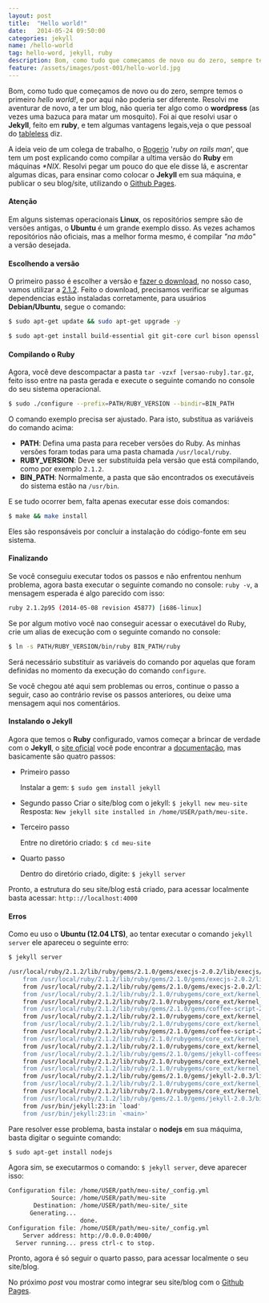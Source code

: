 ```yaml
---
layout: post
title:  "Hello world!"
date:   2014-05-24 09:50:00
categories: jekyll
name: /hello-world
tag: hello-word, jekyll, ruby
description: Bom, como tudo que começamos de novo ou do zero, sempre temos o primeiro hello world!, e por aqui não poderia ser diferente. Resolvi me aventurar de novo, a ter um blog, não queria ter algo como o wordpress (as vezes uma bazuca para matar um mosquito). Foi ai que resolvi usar o Jekyll, feito em ruby, e tem algumas vantagens legais, veja o que pessoal do tableless diz.
feature: /assets/images/post-001/hello-world.jpg
---
```


Bom, como tudo que começamos de novo ou do zero, sempre temos o primeiro *hello world!*, e por aqui não poderia ser diferente. Resolvi me aventurar de novo, a ter um blog, não queria ter algo como o **wordpress** (as vezes uma bazuca para matar um mosquito). Foi ai que resolvi usar o **Jekyll**, feito em **ruby**, e tem algumas vantagens legais,veja o que pessoal do [tableless] diz.

A ideia veio de um colega de trabalho, o [Rogerio] '_ruby on rails man_', que tem um post explicando como compilar a ultima versão do **Ruby** em máquinas _*NIX_. Resolvi pegar um pouco do que ele disse lá, e ascrentar algumas dicas, para ensinar como colocar o **Jekyll** em sua máquina, e publicar o seu blog/site, utilizando o [Github Pages].

#### Atenção

Em alguns sistemas operacionais **Linux**, os repositórios sempre são de versões antigas, o **Ubuntu** é um grande exemplo disso. As vezes achamos repositórios não oficiais, mas a melhor forma mesmo, é compilar _"na mão"_ a versão desejada.

#### Escolhendo a versão 

O primeiro passo é escolher a versão e [fazer o download], no nosso caso, vamos utilizar a [2.1.2]. Feito o download, precisamos verificar se algumas dependencias estão instaladas corretamente, para usuários **Debian/Ubuntu**, segue o comando:


```bash
$ sudo apt-get update && sudo apt-get upgrade -y
```

```bash
$ sudo apt-get install build-essential git git-core curl bison openssl libreadline6 libreadline6-dev zlib1g zlib1g-dev libssl-dev libyaml-dev libxml2-dev libxslt-dev autoconf
```

#### Compilando o Ruby
Agora, você deve descompactar a pasta `tar -vzxf [versao-ruby].tar.gz`, feito isso entre na pasta gerada e execute o seguinte comando no console do seu sistema operacional.

```bash
$ sudo ./configure --prefix=PATH/RUBY_VERSION --bindir=BIN_PATH
```

O comando exemplo precisa ser ajustado. Para isto, substitua as variáveis do comando acima:

 * **PATH**: Defina uma pasta para receber versões do Ruby. As minhas versões foram todas para uma pasta   chamada ``/usr/local/ruby``.
 * **RUBY_VERSION**: Deve ser substituída pela versão que está compilando, como por exemplo ``2.1.2``.
 * **BIN_PATH**: Normalmente, a pasta que são encontrados os executáveis do sistema estão na ``/usr/bin``.

E se tudo ocorrer bem, falta apenas executar esse dois comandos: 

```bash
$ make && make install
```

Eles são responsáveis por concluir a instalação do código-fonte em seu sistema.

#### Finalizando 

Se você conseguiu executar todos os passos e não enfrentou nenhum problema, agora basta executar o seguinte comando no console: ``ruby -v``, a mensagem esperada é algo parecido com isso:

```bash
ruby 2.1.2p95 (2014-05-08 revision 45877) [i686-linux]
```

Se por algum motivo você nao conseguir acessar o executável do Ruby, crie um alias de execução com o seguinte comando no console:

```bash
$ ln -s PATH/RUBY_VERSION/bin/ruby BIN_PATH/ruby
```

Será necessário substituir as variáveis do comando por aquelas que foram definidas no momento da execução do comando ``configure``.

Se você chegou até aqui sem problemas ou erros, continue o passo a seguir, caso ao contrário revise os passos anteriores, ou deixe uma mensagem aqui nos comentários.

#### Instalando o Jekyll

Agora que temos o **Ruby** configurado, vamos começar a brincar de verdade com o **Jekyll**, o [site oficial] você pode encontrar a [documentação], mas basicamente são quatro passos:

  * Primeiro passo

	Instalar a gem: ``$ sudo gem install jekyll``

  * Segundo passo
	Criar o site/blog com o jekyll: ``$ jekyll new meu-site``
	Resposta: ``New jekyll site installed in /home/USER/path/meu-site.`` 

  * Terceiro passo

	Entre no diretório criado: ``$ cd meu-site``

  * Quarto passo

	Dentro do diretório criado, digite: ``$ jekyll server``

Pronto, a estrutura do seu site/blog está criado, para acessar localmente basta acessar: ``http:://localhost:4000``

#### Erros

Como eu uso o **Ubuntu (12.04 LTS)**, ao tentar executar o comando ``jekyll server`` ele apareceu o seguinte erro:

```bash
$ jekyll server

/usr/local/ruby/2.1.2/lib/ruby/gems/2.1.0/gems/execjs-2.0.2/lib/execjs/runtimes.rb:51:in `autodetect': Could not find a JavaScript runtime. See https://github.com/sstephenson/execjs for a list of available runtimes. (ExecJS::RuntimeUnavailable)
	from /usr/local/ruby/2.1.2/lib/ruby/gems/2.1.0/gems/execjs-2.0.2/lib/execjs.rb:5:in `<module:ExecJS>'
	from /usr/local/ruby/2.1.2/lib/ruby/gems/2.1.0/gems/execjs-2.0.2/lib/execjs.rb:4:in `<top (required)>'
	from /usr/local/ruby/2.1.2/lib/ruby/2.1.0/rubygems/core_ext/kernel_require.rb:55:in `require'
	from /usr/local/ruby/2.1.2/lib/ruby/2.1.0/rubygems/core_ext/kernel_require.rb:55:in `require'
	from /usr/local/ruby/2.1.2/lib/ruby/gems/2.1.0/gems/coffee-script-2.2.0/lib/coffee_script.rb:1:in `<top (required)>'
	from /usr/local/ruby/2.1.2/lib/ruby/2.1.0/rubygems/core_ext/kernel_require.rb:55:in `require'
	from /usr/local/ruby/2.1.2/lib/ruby/2.1.0/rubygems/core_ext/kernel_require.rb:55:in `require'
	from /usr/local/ruby/2.1.2/lib/ruby/gems/2.1.0/gems/coffee-script-2.2.0/lib/coffee-script.rb:1:in `<top (required)>'
	from /usr/local/ruby/2.1.2/lib/ruby/2.1.0/rubygems/core_ext/kernel_require.rb:55:in `require'
	from /usr/local/ruby/2.1.2/lib/ruby/2.1.0/rubygems/core_ext/kernel_require.rb:55:in `require'
	from /usr/local/ruby/2.1.2/lib/ruby/gems/2.1.0/gems/jekyll-coffeescript-1.0.0/lib/jekyll-coffeescript.rb:2:in `<top (required)>'
	from /usr/local/ruby/2.1.2/lib/ruby/2.1.0/rubygems/core_ext/kernel_require.rb:55:in `require'
	from /usr/local/ruby/2.1.2/lib/ruby/2.1.0/rubygems/core_ext/kernel_require.rb:55:in `require'
	from /usr/local/ruby/2.1.2/lib/ruby/gems/2.1.0/gems/jekyll-2.0.3/lib/jekyll.rb:73:in `<top (required)>'
	from /usr/local/ruby/2.1.2/lib/ruby/2.1.0/rubygems/core_ext/kernel_require.rb:73:in `require'
	from /usr/local/ruby/2.1.2/lib/ruby/2.1.0/rubygems/core_ext/kernel_require.rb:73:in `require'
	from /usr/local/ruby/2.1.2/lib/ruby/gems/2.1.0/gems/jekyll-2.0.3/bin/jekyll:6:in `<top (required)>'
	from /usr/bin/jekyll:23:in `load'
	from /usr/bin/jekyll:23:in `<main>'
```

Pare resolver esse problema, basta instalar o **nodejs** em sua máquima, basta digitar o seguinte comando:

```bash
$ sudo apt-get install nodejs
```

Agora sim, se executarmos o comando: ``$ jekyll server``, deve aparecer isso:

```bash
Configuration file: /home/USER/path/meu-site/_config.yml
            Source: /home/USER/path/meu-site
       Destination: /home/USER/path/meu-site/_site
      Generating... 
                    done.
Configuration file: /home/USER/path/meu-site/_config.yml
    Server address: http://0.0.0.0:4000/
  Server running... press ctrl-c to stop.

```

Pronto, agora é só seguir o quarto passo, para acessar localmente o seu site/blog.

No próximo _post_ vou mostrar como integrar seu site/blog com o [Github Pages].


[Rogerio]: http://rogerio.me
[Github Pages]: https://pages.github.com/
[fazer o download]: ftp://ftp.ruby-lang.org/pub/ruby
[2.1.2]: ftp://ftp.ruby-lang.org/pub/ruby/ruby-2.1.2.tar.gz
[tableless]: http://tableless.com.br/jekyll-servindo-sites-estaticos/
[site oficial]: http://jekyllrb.com/
[documentação]:http://jekyllrb.com/docs/home/
